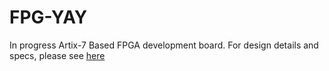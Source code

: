 # FPG-YAY 
In progress Artix-7 Based FPGA development board. For design details and specs, please see [here](https://docs.google.com/document/d/1tDIrsv6qK_7oIxv1EXfObmWlD_100tUQ2k5IZ_8pL54/edit?usp=sharing) 
